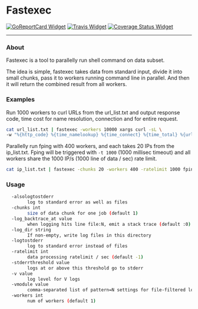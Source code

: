 # Fastexec

[![GoReportCard Widget]][GoReportCard] [![Travis Widget]][Travis] [![Coverage Status Widget]][Coverage Status]

[GoReportCard]: https://goreportcard.com/report/github.com/unicell/fastexec
[GoReportCard Widget]: https://goreportcard.com/badge/github.com/unicell/fastexec
[Travis]: https://travis-ci.org/unicell/fastexec
[Travis Widget]: https://travis-ci.org/unicell/fastexec.svg?branch=master
[Coverage Status]: https://coveralls.io/github/unicell/fastexec
[Coverage Status Widget]: https://coveralls.io/repos/github/unicell/fastexec/badge.svg

<hr>

### About

Fastexec is a tool to parallelly run shell command on data subset.

The idea is simple, fastexec takes data from standard input, divide it into
small chunks, pass it to workers running command line in parallel. And then it
will return the combined result from all workers.

### Examples

Run 1000 workers to curl URLs from the url_list.txt and output response code,
time cost for name resolution, connection and for entire request.

```bash
cat url_list.txt | fastexec -workers 10000 xargs curl -sL \
-w "%{http_code} %{time_namelookup} %{time_connect} %{time_total} %{url_effective}\\n" -o /dev/null
```

Parallelly run fping with 400 workers, and each takes 20 IPs from the
ip_list.txt. Fping will be triggered with `-t 1000` (1000 millisec timeout) and
all workers share the 1000 IP/s (1000 line of data / sec) rate limit.

```bash
cat ip_list.txt | fastexec -chunks 20 -workers 400 -ratelimit 1000 fping -t 1000
```

### Usage

```bash
  -alsologtostderr
        log to standard error as well as files
  -chunks int
        size of data chunk for one job (default 1)
  -log_backtrace_at value
        when logging hits line file:N, emit a stack trace (default :0)
  -log_dir string
        If non-empty, write log files in this directory
  -logtostderr
        log to standard error instead of files
  -ratelimit int
        data processing ratelimit / sec (default -1)
  -stderrthreshold value
        logs at or above this threshold go to stderr
  -v value
        log level for V logs
  -vmodule value
        comma-separated list of pattern=N settings for file-filtered logging
  -workers int
        num of workers (default 1)
```
